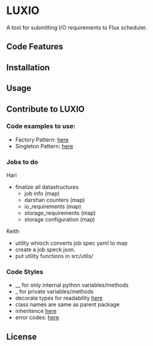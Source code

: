 # LUXIO

A tool for submitting I/O requirements to Flux scheduler.

## Code Features

## Installation

## Usage

## Contribute to LUXIO

### Code examples to use:

- Factory Pattern: [here](https://github.com/hariharan-devarajan/dlio_benchmark/blob/master/src/data_generator/generator_factory.py)
- Singleton Pattern: [here](https://github.com/hariharan-devarajan/dlio_benchmark/blob/master/src/utils/argument_parser.py#L30)

### Jobs to do
Hari
- finalize all datastructures
    - job info (map)
    - darshan counters (map)
    - io_requirements (map)
    - storage_requirements (map)
    - storage configuration (map)

Keith
- utility whioch converts job spec yaml to map
- create a job speck json.
- put utility functions in src/utils/


### Code Styles

- __ for only internal python variables/methods
- _ for private variables/methods
- decorate types for readability [here](https://docs.python.org/3/library/typing.html)
- class names are same as parent package
- inheritence [here](https://github.com/hariharan-devarajan/dlio_benchmark/blob/master/src/data_generator/data_generator.py#L10)
- error codes: [here](https://github.com/hariharan-devarajan/dlio_benchmark/blob/master/src/common/error_code.py)

## License
